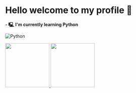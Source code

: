 # **Hello welcome to my profile 👋**

**- 🖳 I'm currently learning Python**


![Python](https://cdn-icons-png.flaticon.com/128/2621/2621303.png)

<div>
  <a href="https://github.com/gmarrtinss">
  <img height="140em" src="https://github-readme-stats.vercel.app/api?username=gmarrtinss&show_icons=true&theme=shades-of-purple&include_all_commits=true&count_private=true"/>
  <img height="140em" src="https://github-readme-stats.vercel.app/api/top-langs/?username=gmarrtinss&layout=compact&langs_count=16&theme=shades-of-purple"/>
<div>

